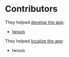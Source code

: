 # Contributors

They helped [develop the app](https://github.com/lwouis/fat-drive-sorter/graphs/contributors):

* [lwouis](https://github.com/lwouis)

They helped [localize the app](https://poeditor.com/join/project/TTqkcdPO9V):

* lwouis
